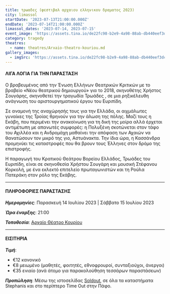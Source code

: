 ```yaml
---
title: τρωαδες (φεστιβαλ αρχαιου ελληνικου δραματος 2023)
city: limassol
startDate: '2023-07-13T21:00:00.000Z'
endDate: '2023-07-14T21:00:00.000Z'
limassol_dates: '2023-07-14, 2023-07-15'
event_image: 'https://assets.tina.io/de22fc98-b2e9-4a98-88ab-db440eef3dc1/Troades_1.jpg'
category: tragedy
theatres:
  - name: theatres/Arxaio-theatro-kouriou.md
gallery_images:
  - imgSrc: 'https://assets.tina.io/de22fc98-b2e9-4a98-88ab-db440eef3dc1/Troades_2.jpg'
---
```


#### ΛΙΓΑ ΛΟΓΙΑ ΓΙΑ ΤΗΝ ΠΑΡΑΣΤΑΣΗ

Ο βραβευμένος από την Ένωση Ελλήνων Θεατρικών Κριτικών με το βραβείο «Νέου θεατρικού δημιουργού» για
το 2018, σκηνοθέτης	Χρήστος Σουγάρης, σκηνοθετεί την τραγωδία	Τρωάδες	, σε μια ρηξικέλευθη ανάγνωση του
αριστουργηματικού έργου του Ευριπίδη.

Σε αναμονή της αναχώρησής τους για την Ελλάδα, οι αιχμάλωτες γυναίκες της Τροίας θρηνούν για την άλωση της πόλης. Μαζί τους η Εκάβη, που περιμένει την ανακοίνωση για τη δική της μοίρα αλλά έρχεται αντιμέτωπη με απανωτές συμφορές: η Πολυξένη σκοτώνεται στον τάφο του Αχιλλέα και η Ανδρομάχη μαθαίνει την απόφαση των Αχαιών να θανατώσουν τον μικρό της γιο, Αστυάνακτα. Την ίδια ώρα, η Κασσάνδρα προμηνύει τις καταστροφές που θα βρουν τους Έλληνες στον δρόμο της επιστροφής.

Η παραγωγή του Κρατικού Θεάτρου Βορείου Ελλάδος, Τρωάδες του Ευριπίδη, είναι σε σκηνοθεσία	Χρήστου	Σουγάρη	και μουσική Στέφανου	Κορκολή, με ένα εκλεκτό επιτελείο πρωταγωνιστών και τη Ρούλα Πατεράκη στον ρόλο της Εκάβης.

***

#### ΠΛΗΡΟΦΟΡΙΕΣ ΠΑΡΑΣΤΑΣΗΣ

***Ημερομηνίες***: Παρασκευή 14 Ιουλίου 2023 | Σάββατο 15 Ιουλίου 2023

***Ώρα έναρξης***: 21:00

***Τοποθεσία***: [Αρχαίο Θέατρο Κουρίου](?#map "")

***

#### ΕΙΣΙΤΗΡΙΑ

***Τιμή***:

* €12 κανονικό
* €8 μειωμένο	(μαθητές, φοιτητές, εθνοφρουροί, συνταξιούχοι, άνεργοι)
* €35 ενιαίο (ανά άτομο για παρακολούθηση τεσσάρων παραστάσεων)

***Προπώληση***: Μέσω της ιστοσελίδας [Soldout](https://www.soldoutticketbox.com/international-festival-of-ancient-greek-drama-2023/?lang=en ""), σε όλα τα καταστήματα Stephanis και στο περίπτερο Time Out στην Πάφο.
